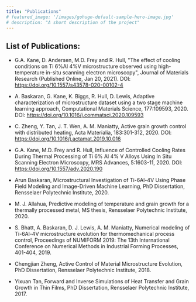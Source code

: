 ```yaml
---
title: "Publications"
# featured_image: '/images/gohugo-default-sample-hero-image.jpg'
# description: "A short description of the project"
---
```

## List of Publications:

- G.A. Kane, D. Andersen, M.D. Frey and R. Hull, "The effect of cooling conditions on Ti 6%Al 4%V microstructure observed using high-temperature in-situ scanning electron microscopy", Journal of Materials Research (Published Online, Jan 20, 2021). DOI: https://doi.org/10.1557/s43578-020-00102-4

- A. Baskaran, G. Kane, K. Biggs, R. Hull, D. Lewis, Adaptive characterization of microstructure dataset using a two stage machine learning approach, Computational Materials Science, 177:109593, 2020. DOI: https://doi.org/10.1016/j.commatsci.2020.109593

- C. Zheng, Y. Tan, J. T. Wen, A. M. Maniatty, Active grain growth control with distributed heating, Acta Materialia, 183:301-312, 2020. DOI: https://doi.org/10.1016/j.actamat.2019.10.016


- G.A. Kane, M.D. Frey and R. Hull, Influence of Controlled Cooling Rates During Thermal Processing of Ti 6% Al 4% V Alloys Using In Situ Scanning Electron Microscopy, MRS Advances, 5:1603-11, 2020. DOI: https://doi.org/10.1557/adv.2020.190

- Arun Baskaran, Microstructural Investigation of Ti-6Al-4V Using Phase Field Modeling and Image-Driven Machine Learning, PhD Dissertation, Rensselaer Polytechnic Institute, 2020.

- M. J. Allahua, Predictive modeling of temperature and grain growth for a thermally processed metal, MS thesis, Rensselaer Polytechnic Institute, 2020.

- S. Bhatt, A. Baskaran, D. J. Lewis, A. M. Maniatty, Numerical modeling of Ti-6Al-4V microstructure evolution for thermomechanical process control, Proceedings of NUMIFORM 2019: The 13th International Conference on Numerical Methods in Industrial Forming Processes, 401-404, 2019.

- Chengjian Zheng, Active Control of Material Microstructure Evolution, PhD Dissertation, Rensselaer Polytechnic Institute, 2018.

- Yixuan Tan, Forward and Inverse Simulations of Heat Transfer and Grain Growth in Thin Films, PhD Dissertation, Rensselaer Polytechnic Institute, 2017.



